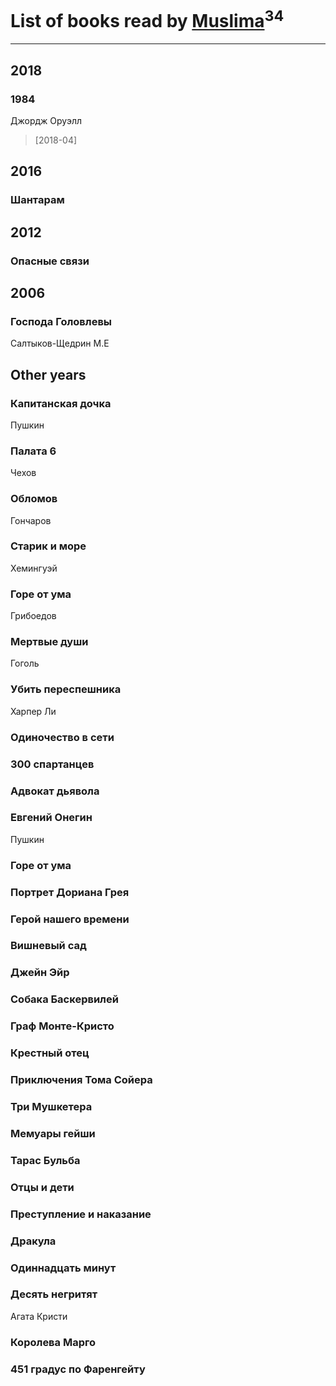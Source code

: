 # List of books read by [Muslima](https://www.facebook.com/app_scoped_user_id/1867395113473883/)<sup>34</sup>
---

## 2018

### 1984
Джордж Оруэлл
> [2018-04] 



## 2016

### Шантарам



## 2012

### Опасные связи



## 2006

### Господа Головлевы
Салтыков-Щедрин М.Е



## Other years

### Капитанская дочка
Пушкин


### Палата 6
Чехов


### Обломов
Гончаров


### Старик и море
Хемингуэй


### Горе от ума
Грибоедов


### Мертвые души
Гоголь


### Убить переспешника
Харпер Ли


### Одиночество в сети


### 300 спартанцев


### Адвокат дьявола


### Евгений Онегин
Пушкин


### Горе от ума


### Портрет Дориана Грея


### Герой нашего времени


### Вишневый сад


### Джейн Эйр


### Собака Баскервилей


### Граф Монте-Кристо


### Крестный отец


### Приключения Тома Сойера


### Три Мушкетера


### Мемуары гейши


### Тарас Бульба


### Отцы и дети


### Преступление и наказание


### Дракула


### Одиннадцать минут


### Десять негритят
Агата Кристи


### Королева Марго


### 451 градус по Фаренгейту



